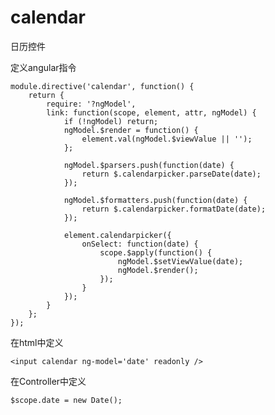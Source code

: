 calendar
========

日历控件

定义angular指令

	module.directive('calendar', function() {
		return {
			require: '?ngModel',
			link: function(scope, element, attr, ngModel) {
				if (!ngModel) return;
				ngModel.$render = function() {
					element.val(ngModel.$viewValue || ''); 
				};

				ngModel.$parsers.push(function(date) {
					return $.calendarpicker.parseDate(date);
				});
				
				ngModel.$formatters.push(function(date) {
					return $.calendarpicker.formatDate(date);
				});

				element.calendarpicker({
					onSelect: function(date) {
						scope.$apply(function() {
							ngModel.$setViewValue(date);
							ngModel.$render();
						});
					}
				});
			}
		};
	});

在html中定义

	<input calendar ng-model='date' readonly />

在Controller中定义

	$scope.date = new Date();
